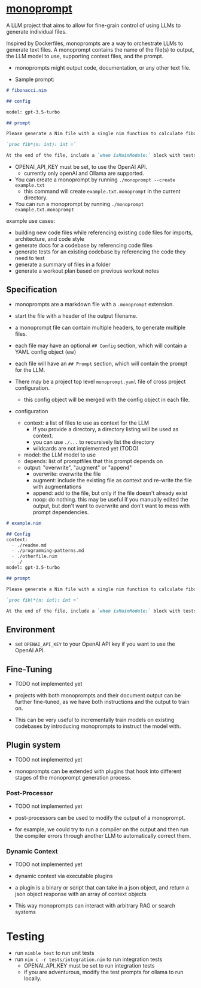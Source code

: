 # [monoprompt](https://monofuel.github.io/monoprompt/)

A LLM project that aims to allow for fine-grain control of using LLMs to generate individual files.

Inspired by Dockerfiles, monoprompts are a way to orchestrate LLMs to generate text files.
A monoprompt contains the name of the file(s) to output, the LLM model to use, supporting context files, and the prompt.
- monoprompts might output code, documentation, or any other text file.

- Sample prompt:
```md
# fibonacci.nim

## config

model: gpt-3.5-turbo

## prompt

Please generate a Nim file with a single nim function to calculate fibonacci numbers recursively.

`proc fib*(n: int): int =`

At the end of the file, include a `when isMainModule:` block with tests for how to run the function.
```


- OPENAI_API_KEY must be set, to use the OpenAI API.
  - currently only openAI and Ollama are supported.
- You can create a monoprompt by running `./monoprompt --create example.txt`
  - this command will create `example.txt.monoprompt` in the current directory.
- You can run a monoprompt by running `./monoprompt example.txt.monoprompt`

example use cases:

- building new code files while referencing existing code files for imports, architecture, and code style
- generate docs for a codebase by referencing code files
- generate tests for an existing codebase by referencing the code they need to test
- generate a summary of files in a folder
- generate a workout plan based on previous workout notes


## Specification

- monoprompts are a markdown file with a `.monoprompt` extension.
- start the file with a header of the output filename.
- a monoprompt file can contain multiple headers, to generate multiple files.
- each file may have an optional `## Config` section, which will contain a YAML config object (ew)
- each file will have an `## Prompt` section, which will contain the prompt for the LLM.
- There may be a project top level `monoprompt.yaml` file of cross project configuration.

  - this config object will be merged with the config object in each file.

- configuration
  - context: a list of files to use as context for the LLM
    - If you provide a directory, a directory listing will be used as context.
    - you can use `./...` to recursively list the directory
    - wildcards are not implemented yet (TODO)
  - model: the LLM model to use
  - depends: list of promptfiles that this prompt depends on
  - output: "overwrite", "augment" or "append"
    - overwrite: overwrite the file
    - augment: include the existing file as context and re-write the file with augmentations
    - append: add to the file, but only if the file doesn't already exist
    - noop: do nothing. this may be useful if you manually edited the output, but don't want to overwrite and don't want to mess with prompt dependencies.

```md
# example.nim

## Config
context:
  - ./readme.md
  - ./programming-patterns.md
  - ./otherfile.nim
  - ./
model: gpt-3.5-turbo

## prompt

Please generate a Nim file with a single nim function to calculate fibonacci numbers recursively.

`proc fib\*(n: int): int =`

At the end of the file, include a `when isMainModule:` block with tests for how to run the function.
```

## Environment

- set `OPENAI_API_KEY` to your OpenAI API key if you want to use the OpenAI API.

## Fine-Tuning

- TODO not implemented yet

- projects with both monoprompts and their document output can be further fine-tuned, as we have both instructions and the output to train on.
- This can be very useful to incrementally train models on existing codebases by introducing monoprompts to instruct the model with.

## Plugin system

- TODO not implemented yet

- monoprompts can be extended with plugins that hook into different stages of the monoprompt generation process.

### Post-Processor

- TODO not implemented yet

- post-processors can be used to modify the output of a monoprompt.
- for example, we could try to run a compiler on the output and then run the compiler errors through another LLM to automatically correct them.

### Dynamic Context

- TODO not implemented yet

- dynamic context via executable plugins
- a plugin is a binary or script that can take in a json object, and return a json object response with an array of context objects
- This way monoprompts can interact with arbitrary RAG or search systems


# Testing

- run `nimble test` to run unit tests
- run `nim c -r tests/integration.nim` to run integration tests
  - OPENAI_API_KEY must be set to run integration tests
  - if you are adventurous, modify the test prompts for ollama to run locally.